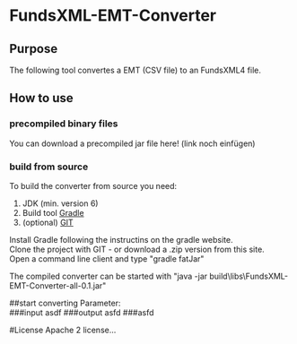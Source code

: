 # FundsXML-EMT-Converter

## Purpose
The following tool convertes a EMT (CSV file) to an FundsXML4 file.

## How to use


### precompiled binary files
You can download a precompiled jar file here! (link noch einfügen)  

### build from source
To build the converter from source you need:
1. JDK (min. version 6)
2. Build tool [Gradle](https://gradle.org/)
3. (optional)  [GIT](https://git-scm.com/downloads) 

Install Gradle following the instructins on the gradle website.  
Clone the project with GIT - or download a .zip version from this site.  
Open a command line client and type "gradle fatJar"

The compiled converter can be started with "java -jar build\libs\FundsXML-EMT-Converter-all-0.1.jar" 

##start converting
Parameter:  
###input
asdf
###output
asfd
###asfd



 
#License
Apache 2 license...
